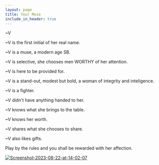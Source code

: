 ```yaml
---
layout: page
title: Your Muse
include_in_header: true
---
```


~V

~V is the first initial of her real name.

~V is a muse, a modern age SB.

~V is selective, she chooses men WORTHY of her attention.

~V is here to be provided for.

~V is a stand-out, modest but bold, a woman of integrity and inteligence.

~V is a fighter.

~V didn't have anything handed to her.

~V knows what she brings to the table.

~V knows her worth.

~V shares what she chooses to share.

~V also likes gifts.

Play by the rules and you shall be rewarded with her affection.

<a href="https://ibb.co/PN5LwMc"><img src="https://i.ibb.co/PN5LwMc/Screenshot-2023-08-22-at-14-02-07.png" alt="Screenshot-2023-08-22-at-14-02-07" border="0"></a>




